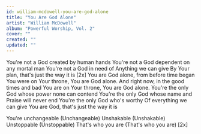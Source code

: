 ```yaml
---
id: william-mcdowell-you-are-god-alone
title: "You Are God Alone"
artist: "William McDowell"
album: "Powerful Worship, Vol. 2"
cover: ""
created: ""
updated: ""
---
```


You're not a God created by human hands
You're not a God dependent on any mortal man
You're not a God in need of
Anything we can give
By Your plan, that's just the way it is
[2x]
You are God alone, from before time began
You were on Your throne, You are God alone.
And right now, in the good times and bad
You are on Your throne, You are God alone.
You're the only God whose power none can contend
You're the only God whose name and
Praise will never end
You're the only God who's worthy
Of everything we can give
You are God, that's just the way it is


You're unchangeable (Unchangeable)
Unshakable (Unshakable)
Unstoppable (Unstoppable)
That's who you are (That's who you are)
[2x]